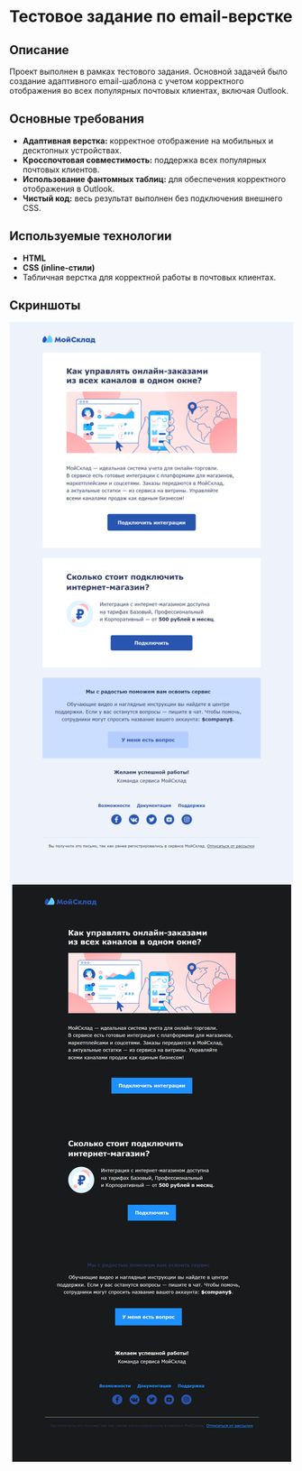 # Тестовое задание по email-верстке

## Описание

Проект выполнен в рамках тестового задания. Основной задачей было создание адаптивного email-шаблона с учетом корректного отображения во всех популярных почтовых клиентах, включая Outlook.

## Основные требования

- **Адаптивная верстка:** корректное отображение на мобильных и десктопных устройствах.
- **Кросспочтовая совместимость:** поддержка всех популярных почтовых клиентов.
- **Использование фантомных таблиц:** для обеспечения корректного отображения в Outlook.
- **Чистый код:** весь результат выполнен без подключения внешнего CSS.

## Используемые технологии

- **HTML**
- **CSS (inline-стили)**
- Табличная верстка для корректной работы в почтовых клиентах.

## Скриншоты

<p align="center">
  <img src="screen-light.png" alt="Светлая тема" />
  <img src="screen-dark.png" alt="Темная тема" />
</p>
